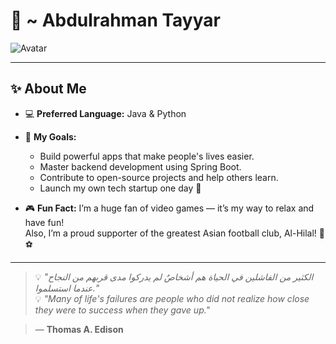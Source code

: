 # 👋 ~ Abdulrahman Tayyar

![Avatar](https://avatars.githubusercontent.com/u/151989404)

---

## ✨ About Me

- 💻 **Preferred Language:** Java & Python

- 🎯 **My Goals:**
  - Build powerful apps that make people's lives easier.
  - Master backend development using Spring Boot.
  - Contribute to open-source projects and help others learn.
  - Launch my own tech startup one day 🚀


- 🎮 **Fun Fact:** I’m a huge fan of video games — it’s my way to relax and have fun!  
  Also, I’m a proud supporter of the greatest Asian football club, Al-Hilal! 💙⚽


---

> 💡 *"الكثير من الفاشلين في الحياة هم أشخاصٌ لم يدركوا مدى قربهم من النجاح عندما استسلموا."*  
> 💡 *"Many of life's failures are people who did not realize how close they were to success when they gave up."*  

> — **Thomas A. Edison**
